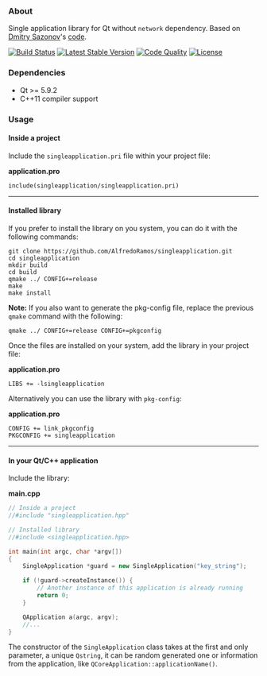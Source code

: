 ### About

Single application library for Qt without `network` dependency. Based on [Dmitry Sazonov](https://stackoverflow.com/users/1035613/dmitry-sazonov)'s [code](https://stackoverflow.com/a/28172162).

[![Build Status](https://img.shields.io/travis/com/AlfredoRamos/singleapplication.svg?style=flat-square)](https://travis-ci.com/AlfredoRamos/singleapplication)
[![Latest Stable Version](https://img.shields.io/github/tag/AlfredoRamos/singleapplication.svg?style=flat-square&label=stable)](https://github.com/AlfredoRamos/singleapplication/releases)
[![Code Quality](https://img.shields.io/codacy/grade/581bcfdd69ab4f46b3b45401fef797ee.svg?style=flat-square)](https://app.codacy.com/app/AlfredoRamos/singleapplication)
[![License](https://img.shields.io/github/license/AlfredoRamos/singleapplication.svg?style=flat-square)](https://raw.githubusercontent.com/AlfredoRamos/singleapplication/master/LICENSE)

### Dependencies

- Qt >= 5.9.2
- C++11 compiler support

### Usage

#### Inside a project

Include the `singleapplication.pri` file within your project file:

**application.pro**
```qmake
include(singleapplication/singleapplication.pri)
```
___

#### Installed library

If you prefer to install the library on you system, you can do it with the following commands:

```shell
git clone https://github.com/AlfredoRamos/singleapplication.git
cd singleapplication
mkdir build
cd build
qmake ../ CONFIG+=release
make
make install
```

**Note:** If you also want to generate the pkg-config file, replace the previous `qmake` command with the following:

```shell
qmake ../ CONFIG+=release CONFIG+=pkgconfig
```

Once the files are installed on your system, add the library in your project file:

**application.pro**
```qmake
LIBS += -lsingleapplication
```

Alternatively you can use the library with `pkg-config`:

**application.pro**
```qmake
CONFIG += link_pkgconfig
PKGCONFIG += singleapplication
```

___

#### In your Qt/C++ application

Include the library:

**main.cpp**
```cpp
// Inside a project
//#include "singleapplication.hpp"

// Installed library
//#include <singleapplication.hpp>

int main(int argc, char *argv[])
{
	SingleApplication *guard = new SingleApplication("key_string");

	if (!guard->createInstance()) {
		// Another instance of this application is already running
		return 0;
	}

	QApplication a(argc, argv);
	//...
}
```

The constructor of the `SingleApplication` class takes at the first and only parameter, a unique `Qstring`, it can be random generated one or information from the application, like `QCoreApplication::applicationName()`.
